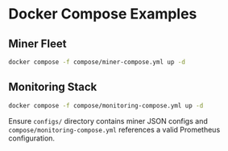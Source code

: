# Docker Compose Examples

## Miner Fleet

```bash
docker compose -f compose/miner-compose.yml up -d
```

## Monitoring Stack

```bash
docker compose -f compose/monitoring-compose.yml up -d
```

Ensure `configs/` directory contains miner JSON configs and `compose/monitoring-compose.yml` references a valid Prometheus configuration.
